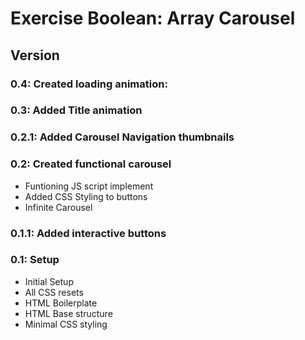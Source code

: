 # Exercise Boolean: Array Carousel

## Version

### 0.4: Created loading animation: 

### 0.3: Added Title animation

### 0.2.1: Added Carousel Navigation thumbnails

### 0.2: Created functional carousel

* Funtioning JS script implement
* Added CSS Styling to buttons
* Infinite Carousel

### 0.1.1: Added interactive buttons

### 0.1: Setup

* Initial Setup
* All CSS resets
* HTML Boilerplate
* HTML Base structure
* Minimal CSS styling
